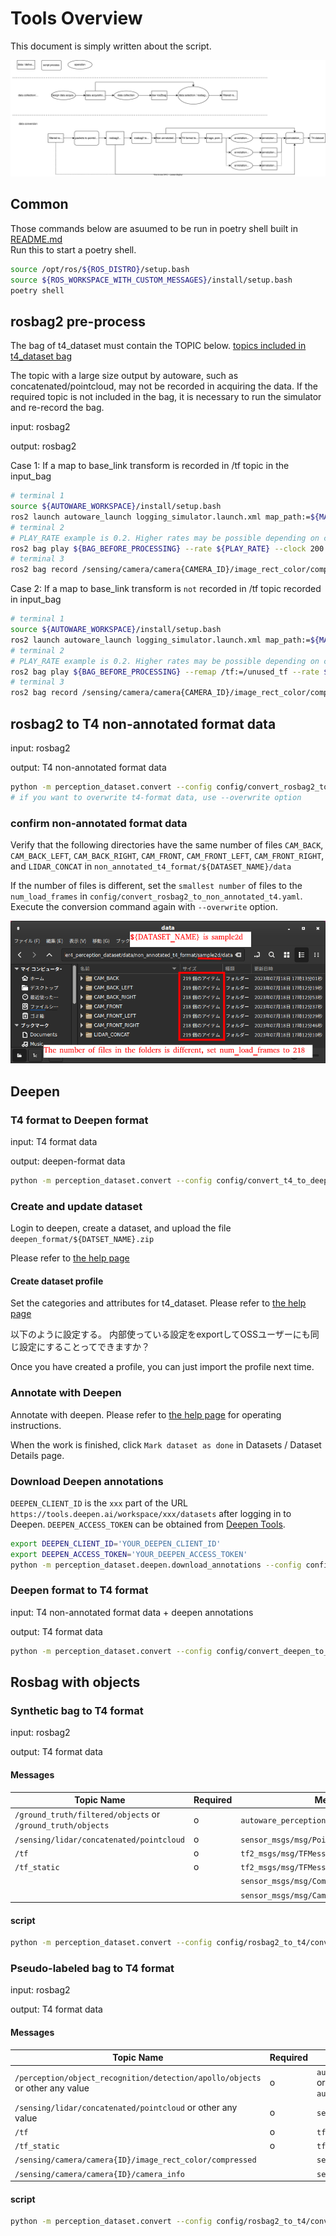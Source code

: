 # Tools Overview

This document is simply written about the script.

![data_collection_conversion](data_collection_conversion.drawio.svg)

## Common

Those commands below are asuumed to be run in poetry shell built in [README.md](../README.md)  
Run this to start a poetry shell.

```bash
source /opt/ros/${ROS_DISTRO}/setup.bash
source ${ROS_WORKSPACE_WITH_CUSTOM_MESSAGES}/install/setup.bash
poetry shell
```

## rosbag2 pre-process

The bag of t4_dataset must contain the TOPIC below.
[topics included in t4_dataset bag](t4_format_3d_detailed.md#input-bag)

The topic with a large size output by autoware, such as concatenated/pointcloud, may not be recorded in acquiring the data.
If the required topic is not included in the bag, it is necessary to run the simulator and re-record the bag.

input: rosbag2

output: rosbag2

Case 1: If a map to base_link transform is recorded in /tf topic in the input_bag

```bash
# terminal 1
source ${AUTOWARE_WORKSPACE}/install/setup.bash
ros2 launch autoware_launch logging_simulator.launch.xml map_path:=${MAP_PATH} vehicle_model:=${VEHICLE_MODEL} vehicle_id:=${VEHICLE_ID} sensor_model:=${SENSOR_MODEL} vehicle:=true sensing:=true perception:=false planning:=false control:=false map:=true localization:=false rviz:=true
# terminal 2
# PLAY_RATE example is 0.2. Higher rates may be possible depending on computer processing power. remap recorded /tf
ros2 bag play ${BAG_BEFORE_PROCESSING} --rate ${PLAY_RATE} --clock 200
# terminal 3
ros2 bag record /sensing/camera/camera{CAMERA_ID}/image_rect_color/compressed /sensing/camera/camera{CAMERA_ID}/camera_info /sensing/gnss/{GNSS_VENDOR}/fix_velocity /sensing/gnss/{GNSS_VENDOR}/nav_sat_fix /sensing/gnss/{GNSS_VENDOR}/navpvt /sensing/imu/{IMU_VENDOR}/imu_raw /sensing/lidar/{LIDAR_POSITION}/{LIDAR_VENDOR}_packets /sensing/lidar/concatenated/pointcloud /sensing/radar/{RADAR_POSITION}/objects_raw /{VEHICLE_NAME}/from_can_bus /tf /tf_static /localization/kinematic_state /vehicle/status/velocity_status -o ${BAG_AFTER_PROCESSING} --use-sim-time
```

Case 2: If a map to base_link transform is `not` recorded in /tf topic recorded in input_bag

```bash
# terminal 1
source ${AUTOWARE_WORKSPACE}/install/setup.bash
ros2 launch autoware_launch logging_simulator.launch.xml map_path:=${MAP_PATH} vehicle_model:=${VEHICLE_MODEL} vehicle_id:=${VEHICLE_ID} sensor_model:=${SENSOR_MODEL} vehicle:=true sensing:=true perception:=false planning:=false control:=false map:=true localization:=true rviz:=true
# terminal 2
# PLAY_RATE example is 0.2. Higher rates may be possible depending on computer processing power. remap recorded /tf
ros2 bag play ${BAG_BEFORE_PROCESSING} --remap /tf:=/unused_tf --rate ${PLAY_RATE} --clock 200
# terminal 3
ros2 bag record /sensing/camera/camera{CAMERA_ID}/image_rect_color/compressed /sensing/camera/camera{CAMERA_ID}/camera_info /sensing/gnss/{GNSS_VENDOR}/fix_velocity /sensing/gnss/{GNSS_VENDOR}/nav_sat_fix /sensing/gnss/{GNSS_VENDOR}/navpvt /sensing/imu/{IMU_VENDOR}/imu_raw /sensing/lidar/{LIDAR_POSITION}/{LIDAR_VENDOR}_packets /sensing/lidar/concatenated/pointcloud /sensing/radar/{RADAR_POSITION}/objects_raw /{VEHICLE_NAME}/from_can_bus /tf /tf_static /localization/kinematic_state /vehicle/status/velocity_status -o ${BAG_AFTER_PROCESSING} --use-sim-time
```

## rosbag2 to T4 non-annotated format data

input: rosbag2

output: T4 non-annotated format data

```bash
python -m perception_dataset.convert --config config/convert_rosbag2_to_non_annotated_t4_sample.yaml
# if you want to overwrite t4-format data, use --overwrite option
```

### confirm non-annotated format data

Verify that the following directories have the same number of files
`CAM_BACK`, `CAM_BACK_LEFT`, `CAM_BACK_RIGHT`, `CAM_FRONT`, `CAM_FRONT_LEFT`, `CAM_FRONT_RIGHT`, and `LIDAR_CONCAT` in `non_annotated_t4_format/${DATASET_NAME}/data`

If the number of files is different, set the `smallest number` of files to the `num_load_frames` in `config/convert_rosbag2_to_non_annotated_t4.yaml`.
Execute the conversion command again with `--overwrite` option.

![confirm_non_annotated_format](./confirm_non_annotated_format.png)

## Deepen

### T4 format to Deepen format

input: T4 format data

output: deepen-format data

```bash
python -m perception_dataset.convert --config config/convert_t4_to_deepen_sample.yaml
```

### Create and update dataset

Login to deepen, create a dataset, and upload the file `deepen_format/${DATSET_NAME}.zip`

Please refer to [the help page](https://help.deepen.ai/deepen-ai-enterprise/data-management/project-setup-and-data-import)

#### Create dataset profile

Set the categories and attributes for t4_dataset.
Please refer to [the help page](https://help.deepen.ai/deepen-ai-enterprise/data-management/adding-categories-and-attributes)

以下のように設定する。
内部使っている設定をexportしてOSSユーザーにも同じ設定にすることってできますか？

Once you have created a profile, you can just import the profile next time.

### Annotate with Deepen

Annotate with deepen.
Please refer to [the help page](https://help.deepen.ai/deepen-ai-enterprise/data-management/adding-categories-and-attributes) for operating instructions.

When the work is finished, click `Mark dataset as done` in Datasets / Dataset Details page.

### Download Deepen annotations

`DEEPEN_CLIENT_ID` is the `xxx` part of the URL `https://tools.deepen.ai/workspace/xxx/datasets` after logging in to Deepen.
`DEEPEN_ACCESS_TOKEN` can be obtained from [Deepen Tools](https://tools.deepen.ai/workspace/xxx/developer/tokens/developers).

```bash
export DEEPEN_CLIENT_ID='YOUR_DEEPEN_CLIENT_ID'
export DEEPEN_ACCESS_TOKEN='YOUR_DEEPEN_ACCESS_TOKEN'
python -m perception_dataset.deepen.download_annotations --config config/convert_deepen_to_t4_sample.yaml
```

### Deepen format to T4 format

input: T4 non-annotated format data + deepen annotations

output: T4 format data

```bash
python -m perception_dataset.convert --config config/convert_deepen_to_t4_sample.yaml
```

## Rosbag with objects

### Synthetic bag to T4 format

input: rosbag2

output: T4 format data

#### Messages

| Topic Name                                                  | Required | Message Type                                      |
| ----------------------------------------------------------- | -------- | ------------------------------------------------- |
| `/ground_truth/filtered/objects` or `/ground_truth/objects` | o        | `autoware_perception_msgs/msg/DynamicObjectArray` |
| `/sensing/lidar/concatenated/pointcloud`                    | o        | `sensor_msgs/msg/PointCloud2`                     |
| `/tf`                                                       | o        | `tf2_msgs/msg/TFMessage`                          |
| `/tf_static`                                                | o        | `tf2_msgs/msg/TFMessage`                          |
|                                                             |          | `sensor_msgs/msg/CompressedImage`                 |
|                                                             |          | `sensor_msgs/msg/CameraInfo`                      |

#### script

```bash
python -m perception_dataset.convert --config config/rosbag2_to_t4/convert_synthetic_data.yaml
```

### Pseudo-labeled bag to T4 format

input: rosbag2

output: T4 format data

#### Messages

| Topic Name                                                                   | Required | Message Type                                                                                              |
| ---------------------------------------------------------------------------- | -------- | --------------------------------------------------------------------------------------------------------- |
| `/perception/object_recognition/detection/apollo/objects` or other any value | o        | `autoware_auto_perception_msgs/msg/TrackedObjects` or `autoware_auto_perception_msgs/msg/DetectedObjects` |
| `/sensing/lidar/concatenated/pointcloud` or other any value                  | o        | `sensor_msgs/msg/PointCloud2`                                                                             |
| `/tf`                                                                        | o        | `tf2_msgs/msg/TFMessage`                                                                                  |
| `/tf_static`                                                                 | o        | `tf2_msgs/msg/TFMessage`                                                                                  |
| `/sensing/camera/camera{ID}/image_rect_color/compressed`                     |          | `sensor_msgs/msg/CompressedImage`                                                                         |
| `/sensing/camera/camera{ID}/camera_info`                                     |          | `sensor_msgs/msg/CameraInfo`                                                                              |

#### script

```bash
python -m perception_dataset.convert --config config/rosbag2_to_t4/convert_synthetic_data.yaml
```
